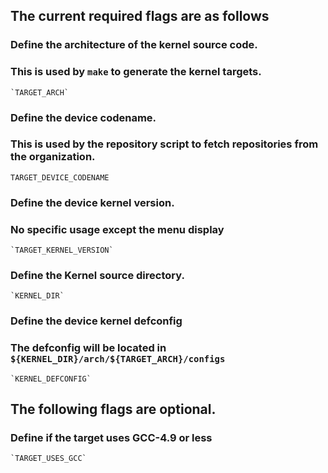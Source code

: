 ## The current required flags are as follows

### Define the architecture of the kernel source code.
### This is used by `make` to generate the kernel targets.
    `TARGET_ARCH`

### Define the device codename.
### This is used by the repository script to fetch repositories from the organization.
   `TARGET_DEVICE_CODENAME`

### Define the device kernel version.
### No specific usage except the menu display
    `TARGET_KERNEL_VERSION`

### Define the Kernel source directory.
    `KERNEL_DIR`

### Define the device kernel defconfig
### The defconfig will be located in `${KERNEL_DIR}/arch/${TARGET_ARCH}/configs`
    `KERNEL_DEFCONFIG`

## The following flags are optional.

### Define if the target uses GCC-4.9 or less
    `TARGET_USES_GCC`